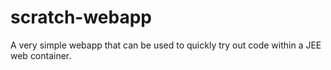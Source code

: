 scratch-webapp
==============

A very simple webapp that can be used to quickly try out code within a JEE web container.